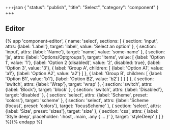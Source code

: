 +++json
{
  "status": "publish",
  "title": "Select",
  "category": "component"
}
+++

## Editor

{%
  app 'component-editor', {
    name: 'select',
    sections: [
      {
        section: 'input',
        attrs: {label: 'Label'},
        target: 'label',
        value: 'Select an option'
      },
      {
        section: 'input',
        attrs: {label: 'Name'},
        target: 'name',
        value: 'some-name'
      },
      {
        section: 'js',
        attrs: {label: 'Options/Optgroups'},
        target: 'items',
        value: [
          {label: 'Option 1', value: '1'},
          {label: 'Option 2 (disabled)', value: '2', disabled: true},
          {label: 'Option 3', value: '3'},
          {
            label: 'Group A',
            children: [
              {label: 'Option A1', value: 'a1'},
              {label: 'Option A2', value: 'a2'}
            ]
          },
          {
            label: 'Group B',
            children: [
              {label: 'Option B1', value: 'b1'},
              {label: 'Option B2', value: 'b2'}
            ]
          }
        ]
      },
      {
        section: 'switch',
        attrs: {label: 'Wrap'},
        target: 'wrap'
      },
      {
        section: 'switch',
        attrs: {label: 'Block'},
        target: 'block'
      },
      {
        section: 'switch',
        attrs: {label: 'Disabled'},
        target: 'disabled'
      },
      {
        section: 'select',
        attrs: {label: 'Scheme', preset: 'colors'},
        target: 'scheme'
      },
      {
        section: 'select',
        attrs: {label: 'Scheme (focus)', preset: 'colors'},
        target: 'focusScheme'
      },
      {
        section: 'select',
        attrs: {label: 'Size', preset: 'sizes'},
        target: 'size'
      },
      {
        section: 'css',
        attrs: {
          label: 'Style deep',
          placeholder: ':host, .main, .any { ... }'
        },
        target: 'styleDeep'
      }
    ]
  }
%}{% endapp %}
